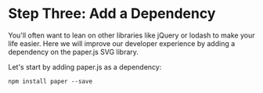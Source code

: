 # Step Three: Add a Dependency

You'll often want to lean on other libraries like jQuery or lodash to make your life easier.  Here we will improve our developer experience by adding a dependency on the paper.js SVG library. 

Let's start by adding paper.js as a dependency:

```npm install paper --save```

